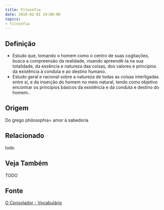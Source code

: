 ```yaml
---
title: Filosofia
date: 2019-02-01 19:00:00
topics:
- filosofia
---
```


## Definição
* Estudo que, tomando o homem como o centro de suas cogitações, busca a
  compreensão da realidade, visando apreendê-la na sua totalidade, da essência e
  natureza das coisas, dos valores e princípios da existência à conduta e ao
  destino humano. 
* Estudo geral e racional sobre a natureza de todas as coisas interligadas entre
  si, e da inserção do homem no meio natural, tendo como objetivo encontrar os
  princípios básicos da existência e da conduta e destino do homem..

## Origem
Do grego philosophia= amor à sabedoria

## Relacionado
todo

## Veja Também
TODO

## Fonte
[O Consolador - Vocabulário](http://www.oconsolador.com.br/linkfixo/vocabulario/principal.html)


